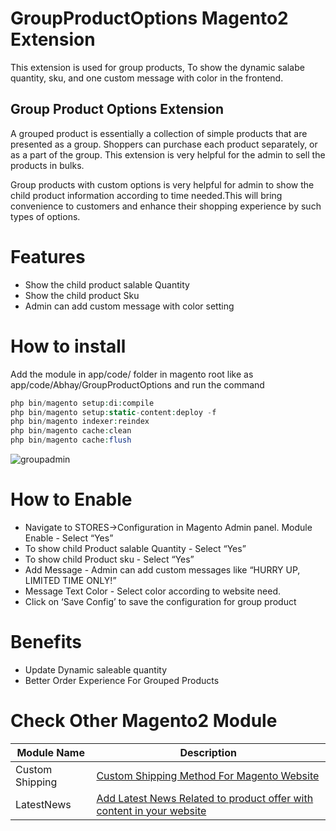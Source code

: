 # GroupProductOptions Magento2 Extension
This extension is used for group products, To show the  dynamic salabe quantity, sku, and one custom message  with color in the frontend. 

## Group Product Options Extension

A grouped product is essentially a collection of simple products that are presented as a group. Shoppers can purchase each product separately, or as a part of the group. This extension is very helpful for the admin to sell the products  in bulks.

Group products with custom options is very helpful for admin to show the child product information according to time needed.This will bring convenience to customers and enhance their shopping experience by such types of options.

# Features

* Show the child product salable Quantity
* Show the child product Sku
* Admin can add custom message with color setting

# How to install

Add the module in app/code/ folder in magento root like as app/code/Abhay/GroupProductOptions
and run the command 
```php bin/magento setup:upgrade
php bin/magento setup:di:compile
php bin/magento setup:static-content:deploy -f
php bin/magento indexer:reindex
php bin/magento cache:clean
php bin/magento cache:flush
```


![groupadmin](https://user-images.githubusercontent.com/55655451/90330563-4fe53d00-dfcb-11ea-841c-b9e59131c6a6.png)

# How to Enable 

* Navigate to STORES->Configuration in Magento Admin panel. Module Enable - Select “Yes” 
* To show child Product salable Quantity - Select “Yes”
* To show child Product sku - Select “Yes”
* Add Message - Admin can add custom messages like “HURRY UP, LIMITED TIME ONLY!”
* Message Text Color - Select color according to website need.
* Click on ‘Save Config’ to save the configuration for group product

# Benefits 

* Update Dynamic saleable quantity
* Better Order Experience For Grouped Products



# Check Other Magento2 Module

| Module Name | Description |
| --- | --- |
| Custom Shipping | [Custom Shipping Method For Magento Website](https://github.com/Abhay-Agrawal/Abhay_CustomShipping-1.0.0) |
| LatestNews | [Add Latest News Related to product offer with content in your website](https://github.com/Abhay-Agrawal/Abhay_LatestNews-1.0.0) |
